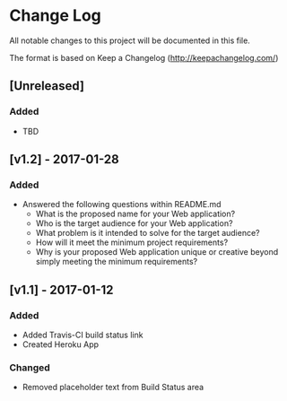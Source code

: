 # Change Log
All notable changes to this project will be documented in this file.

The format is based on Keep a Changelog (http://keepachangelog.com/)


## [Unreleased]
### Added
- TBD

## [v1.2] - 2017-01-28
### Added
- Answered the following questions within README.md
    - What is the proposed name for your Web application?
    - Who is the target audience for your Web application?
    - What problem is it intended to solve for the target audience?
    - How will it meet the minimum project requirements?
    - Why is your proposed Web application unique or creative beyond simply meeting the minimum requirements?
    
## [v1.1] - 2017-01-12
### Added
- Added Travis-CI build status link
- Created Heroku App

### Changed
- Removed placeholder text from Build Status area